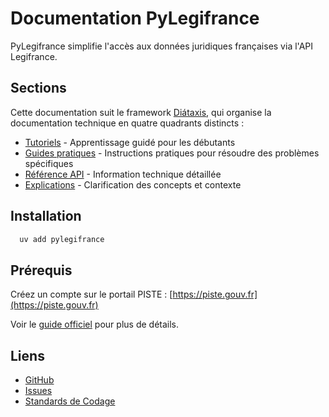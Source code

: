 # Documentation PyLegifrance

PyLegifrance simplifie l'accès aux données juridiques françaises via l'API Legifrance.

## Sections

Cette documentation suit le framework [Diátaxis](https://diataxis.fr/), qui organise la documentation technique en quatre quadrants distincts :

- [Tutoriels](tutorials/index.md) - Apprentissage guidé pour les débutants
- [Guides pratiques](how-to/index.md) - Instructions pratiques pour résoudre des problèmes spécifiques
- [Référence API](reference/index.md) - Information technique détaillée
- [Explications](explanation/index.md) - Clarification des concepts et contexte

## Installation

```bash
  uv add pylegifrance
```

## Prérequis

Créez un compte sur le portail PISTE : [https://piste.gouv.fr](https://piste.gouv.fr)

Voir le [guide officiel](https://piste.gouv.fr/en/help-center/guide) pour plus de détails.

## Liens

- [GitHub](https://github.com/pylegifrance/pylegifrance)
- [Issues](https://github.com/pylegifrance/pylegifrance/issues)
- [Standards de Codage](https://github.com/pylegifrance/pylegifrance/blob/main/.github/CONTRIBUTING.md#standards-de-codage-pour-pylegifrance)
